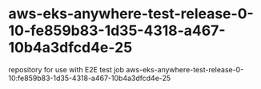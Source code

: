 # aws-eks-anywhere-test-release-0-10-fe859b83-1d35-4318-a467-10b4a3dfcd4e-25
repository for use with E2E test job aws-eks-anywhere-test-release-0-10:fe859b83-1d35-4318-a467-10b4a3dfcd4e-25

